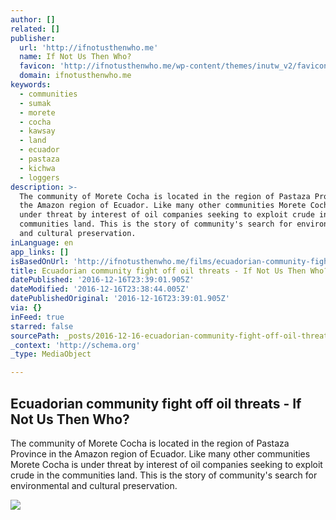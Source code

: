 ```yaml
---
author: []
related: []
publisher:
  url: 'http://ifnotusthenwho.me'
  name: If Not Us Then Who?
  favicon: 'http://ifnotusthenwho.me/wp-content/themes/inutw_v2/favicon.png'
  domain: ifnotusthenwho.me
keywords:
  - communities
  - sumak
  - morete
  - cocha
  - kawsay
  - land
  - ecuador
  - pastaza
  - kichwa
  - loggers
description: >-
  The community of Morete Cocha is located in the region of Pastaza Province in
  the Amazon region of Ecuador. Like many other communities Morete Cocha is
  under threat by interest of oil companies seeking to exploit crude in the
  communities land. This is the story of community's search for environmental
  and cultural preservation.
inLanguage: en
app_links: []
isBasedOnUrl: 'http://ifnotusthenwho.me/films/ecuadorian-community-fight-off-oil-threats/'
title: Ecuadorian community fight off oil threats - If Not Us Then Who?
datePublished: '2016-12-16T23:39:01.905Z'
dateModified: '2016-12-16T23:38:44.005Z'
datePublishedOriginal: '2016-12-16T23:39:01.905Z'
via: {}
inFeed: true
starred: false
sourcePath: _posts/2016-12-16-ecuadorian-community-fight-off-oil-threats-if-not-us-then.md
_context: 'http://schema.org'
_type: MediaObject

---
```

<article style=""><h1>Ecuadorian community fight off oil threats - If Not Us Then Who?</h1><p>The community of Morete Cocha is located in the region of Pastaza Province in the Amazon region of Ecuador. Like many other communities Morete Cocha is under threat by interest of oil companies seeking to exploit crude in the communities land. This is the story of community's search for environmental and cultural preservation.</p><img src="http://ifnotusthenwho.me/wp-content/uploads/2016/05/DSC_0002-730x1024.jpg" /></article>